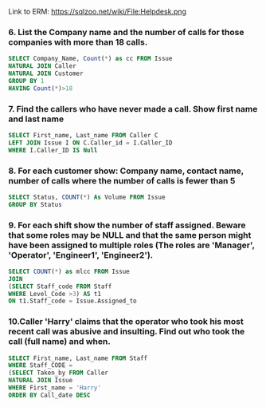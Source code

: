 
Link to ERM: https://sqlzoo.net/wiki/File:Helpdesk.png

### 6. List the Company name and the number of calls for those companies with more than 18 calls.


```SQL
SELECT Company_Name, Count(*) as cc FROM Issue
NATURAL JOIN Caller
NATURAL JOIN Customer
GROUP BY 1
HAVING Count(*)>18
```
### 7. Find the callers who have never made a call. Show first name and last name

```SQL
SELECT First_name, Last_name FROM Caller C
LEFT JOIN Issue I ON C.Caller_id = I.Caller_ID
WHERE I.Caller_ID IS Null
```
### 8. For each customer show: Company name, contact name, number of calls where the number of calls is fewer than 5

```SQL
SELECT Status, COUNT(*) As Volume FROM Issue
GROUP BY Status
```
### 9. For each shift show the number of staff assigned. Beware that some roles may be NULL and that the same person might have been assigned to multiple roles (The roles are 'Manager', 'Operator', 'Engineer1', 'Engineer2').
```SQL
SELECT COUNT(*) as mlcc FROM Issue
JOIN
(SELECT Staff_code FROM Staff
WHERE Level_Code >3) AS t1
ON t1.Staff_code = Issue.Assigned_to
```

### 10.Caller 'Harry' claims that the operator who took his most recent call was abusive and insulting. Find out who took the call (full name) and when.
```SQL
SELECT First_name, Last_name FROM Staff
WHERE Staff_CODE =
(SELECT Taken_by FROM Caller
NATURAL JOIN Issue
WHERE First_name = 'Harry'
ORDER BY Call_date DESC
```
